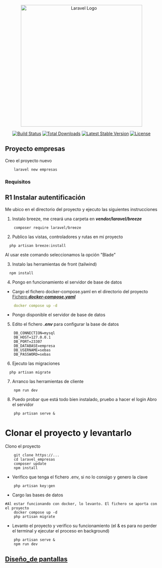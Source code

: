 <p align="center"><a href="https://laravel.com" target="_blank"><img src="https://raw.githubusercontent.com/laravel/art/master/logo-lockup/5%20SVG/2%20CMYK/1%20Full%20Color/laravel-logolockup-cmyk-red.svg" width="400" alt="Laravel Logo"></a></p>

<p align="center">
<a href="https://github.com/laravel/framework/actions"><img src="https://github.com/laravel/framework/workflows/tests/badge.svg" alt="Build Status"></a>
<a href="https://packagist.org/packages/laravel/framework"><img src="https://img.shields.io/packagist/dt/laravel/framework" alt="Total Downloads"></a>
<a href="https://packagist.org/packages/laravel/framework"><img src="https://img.shields.io/packagist/v/laravel/framework" alt="Latest Stable Version"></a>
<a href="https://packagist.org/packages/laravel/framework"><img src="https://img.shields.io/packagist/l/laravel/framework" alt="License"></a>
</p>

## Proyecto empresas
Creo el proyecto nuevo
```shell
    laravel new empresas
```

### Requisitos
## R1 Instalar autentificación
Me ubico en el directorio del proyecto y ejecuto las siguientes instrucciones
1. Instalo breeze, me creará una carpeta en ***vendor/laravel/breeze***
```shell
    composer require laravel/breeze
```

2. Publico las vistas, controladores y rutas en mi proyecto
```shell
  php artisan breeze:install
```
Al usar este comando seleccionamos la opción "Blade"

3. Instalo las herramientas de front (tailwind)
```shell
  npm install
```

4. Pongo en funcionamiento el servidor de base de datos
- Cargo el fichero docker-compose.yaml en el directorio del proyecto
    [Fichero ***docker-compose.yaml***](./docker-compose.yaml)
```yaml
    docker compose up -d
```

- Pongo disponible el servidor de base de datos

5. Edito el fichero ***.env*** para configurar la base de datos
```shell
    DB_CONNECTION=mysql
    DB_HOST=127.0.0.1
    DB_PORT=23307
    DB_DATABASE=empresa
    DB_USERNAME=sebas
    DB_PASSWORD=sebas
```

6. Ejecuto las migraciones
```shell
  php artisan migrate
```

7. Arranco las herramientas de cliente
```shell
    npm run dev
```

8. Puedo probar que está todo bien instalado, pruebo a hacer el login
Abro el servidor

```shell
    php artisan serve &
```

# Clonar el proyecto y levantarlo
Clono el proyecto
```shell
    git clone https://...
    cd laravel_empresas
    composer update
    npm install
```

* Verifico que tenga el fichero .env, si no lo consigo y genero la clave
```shell
    php artisan key:gen
```

* Cargo las bases de datos
```shell
#Al estar funcionando con docker, lo levanto. El fichero se aporta con el proyecto
    docker compose up -d
    php artisan migrate
```
* Levanto el proyecto y verifico su funcionamiento (el & es para no perder el terminal y ejecutar el proceso en background)
```shell
    php artisan serve &
    npm run dev
```

## [Diseño_de pantallas](./documentacion/diseño_layout.md)
